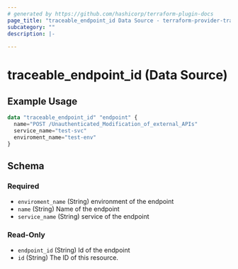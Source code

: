 ```yaml
---
# generated by https://github.com/hashicorp/terraform-plugin-docs
page_title: "traceable_endpoint_id Data Source - terraform-provider-traceable"
subcategory: ""
description: |-
  
---
```


# traceable_endpoint_id (Data Source)

## Example Usage

```terraform
data "traceable_endpoint_id" "endpoint" {
  name="POST /Unauthenticated_Modification_of_external_APIs"
  service_name="test-svc"
  enviroment_name="test-env"
}
```



<!-- schema generated by tfplugindocs -->
## Schema

### Required

- `enviroment_name` (String) environment of the endpoint
- `name` (String) Name of the endpoint
- `service_name` (String) service of the endpoint

### Read-Only

- `endpoint_id` (String) Id of the endpoint
- `id` (String) The ID of this resource.
